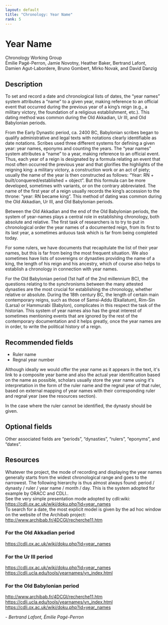 ```yaml
---
layout: default
title: "Chronology: Year Name"
rank: 5
---
```


# Year Name
Chronology Working Group   
Émilie Pagé-Perron, Jamie Novotny, Heather Baker, Bertrand Lafont, Damien Agut-Labordere, Bruno Gombert, Mirko Novak, and David Danzig  
  
  
        
## Description
To set and record a date and chronological lists of dates, the “year names” system attributes a “name” to a given year, making reference to an official event that occurred during the previous year of a king’s reign (e.g., a military victory, the foundation of a religious establishment, etc.). This dating method was common during the Old Akkadian, Ur III, and Old Babylonian periods.  
  
From the Early Dynastic period, ca. 2400 BC, Babylonian scribes began to qualify administrative and legal texts with notations clearly identifiable as date notations. Scribes used three different systems for defining a given year: year names, eponyms and counting the years. The “year names” system attributes a “name” to a year, making reference to an official event. Thus, each year of a reign is designated by a formula relating an event that most often occurred the previous year and that glorifies the highlights of the reigning king: a military victory, a construction work or an act of piety; usually the name of the year is then constructed as follows: “Year: RN + built/conquered/established + object”. But this formula can be more developed, sometimes with variants, or on the contrary abbreviated. The name of the first year of a reign usually records the king’s accession to the throne: “year: RN became king”. This method of dating was common during the Old Akkadian, Ur III, and Old Babylonian periods.  
  
Between the Old Akkadian and the end of the Old Babylonian periods, the system of year-names plays a central role in establishing chronology, both absolute and relative. The first task of researchers is to try to put in chronological order the year names of a documented reign, from its first to its last year, a sometimes arduous task which is far from being completed today.   
  
For some rulers, we have documents that recapitulate the list of their year names, but this is far from being the most frequent situation. We also sometimes have lists of sovereigns or dynasties providing the name of a king, the length of his reign and his ancestry, which of course also helps to establish a chronology in connection with year names.  
  
For the Old Babylonian period (1st half of the 2nd millennium BC), the questions relating to the synchronisms between the many attested dynasties are the most crucial for establishing the chronology, whether relative or absolute. During the 18th century BC, the length of certain main contemporary reigns, such as those of Samsi-Addu (Ekallatum), Rim-Sin (Larsa) or Hammurabi (Babylon), complicates in this respect the task of the historian.
This system of year names also has the great interest of sometimes mentioning events that are ignored by the rest of the contemporary documentation and it helps greatly, once the year names are in order, to write the political history of a reign.
 
 
## Recommended fields
- Ruler name
- Regnal year number

Although ideally we would offer the year name as it appears in the text, it's link to a composite year bame and also the actual year identification based on the name as possible, scholars usually store the year name using it's interpretation in the form of the ruler name and the regnal year of that ruler, based on external mapping of year names with their corresponding ruler and regnal year (see the resources section).    
  
In the case where the ruler cannot be identified, the dynasty should be given. 

## Optional fields
Other associated fields are “periods”, “dynasties”, “rulers”, “eponyms”, and “dates”.


## Resources
Whatever the project, the mode of recording and displaying the year names generally starts from the widest chronological range and goes to the narrowest. The following hierarchy is thus almost always found: period / dynasty / ruler / year name / month / day.  This is the system adopted for example by ORACC and CDLI..    
See the very simple presentation mode adopted by cdli:wiki: https://cdli.ox.ac.uk/wiki/doku.php?id=year_names      
To search for a date, the most explicit model is given by the ad hoc window on the website of the Archibab project:   http://www.archibab.fr/4DCGI/recherche11.htm


### For the Old Akkadian period
https://cdli.ox.ac.uk/wiki/doku.php?id=year_names

### For the Ur III period
https://cdli.ox.ac.uk/wiki/doku.php?id=year_names
https://cdli.ucla.edu/tools/yearnames/yn_index.html	

### For the Old Babylonian period
http://www.archibab.fr/4DCGI/recherche11.htm
https://cdli.ucla.edu/tools/yearnames/yn_index.html
https://cdli.ox.ac.uk/wiki/doku.php?id=year_names


*- Bertrand Lafont, Émilie Pagé-Perron*
